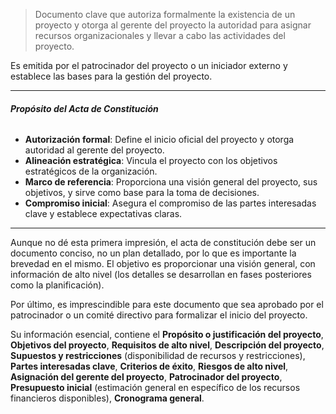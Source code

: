 > Documento clave que autoriza formalmente la existencia de un proyecto y otorga al gerente del proyecto la autoridad para asignar recursos organizacionales y llevar a cabo las actividades del proyecto. 

Es emitida por el patrocinador del proyecto o un iniciador externo y establece las bases para la gestión del proyecto.
****
###### **Propósito del Acta de Constitución**
- **Autorización formal**: Define el inicio oficial del proyecto y otorga autoridad al gerente del proyecto.
- **Alineación estratégica**: Vincula el proyecto con los objetivos estratégicos de la organización.
- **Marco de referencia**: Proporciona una visión general del proyecto, sus objetivos, y sirve como base para la toma de decisiones.
- **Compromiso inicial**: Asegura el compromiso de las partes interesadas clave y establece expectativas claras.
****
Aunque no dé esta primera impresión, el acta de constitución debe ser un documento conciso, no un plan detallado, por lo que es importante la brevedad en el mismo. El objetivo es proporcionar una visión general, con información de alto nivel (los detalles se desarrollan en fases posteriores como la planificación). 

Por último, es imprescindible para este documento que sea aprobado por el patrocinador o un comité directivo para formalizar el inicio del proyecto.

Su información esencial, contiene el **Propósito o justificación del proyecto**, **Objetivos del proyecto**, **Requisitos de alto nivel**, **Descripción del proyecto**, **Supuestos y restricciones** (disponibilidad de recursos y restricciones), **Partes interesadas clave**, **Criterios de éxito**, **Riesgos de alto nivel**, **Asignación del gerente del proyecto**, **Patrocinador del proyecto**, **Presupuesto inicial** (estimación general en específico de los recursos financieros disponibles), **Cronograma general**. 
